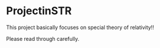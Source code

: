 # ProjectinSTR

This project basically focuses on special theory of relativity!!


Please read through carefully. 